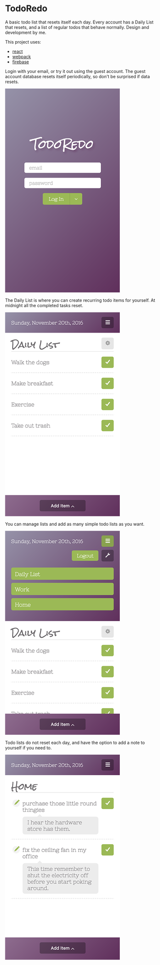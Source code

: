 # TodoRedo

A basic todo list that resets itself each day. Every account has a Daily List that resets, and a list of regular todos that behave normally. Design and development by me.

This project uses:
* [react](https://facebook.github.io/react/)
* [webpack](https://webpack.github.io/)
* [firebase](https://firebase.google.com/)

Login with your email, or try it out using the guest account. The guest account database resets itself periodically, so don't be surprised if data resets.

![Login](img/login.png)

The Daily List is where you can create recurring todo items for yourself.  At midnight all the completed tasks reset.

![Daily List](img/dailyList.png)

You can manage lists and add as many simple todo lists as you want.

![Menu](img/menu.png)

Todo lists do not reset each day, and have the option to add a note to yourself if you need to.

![Todo List](img/todoList.png)

